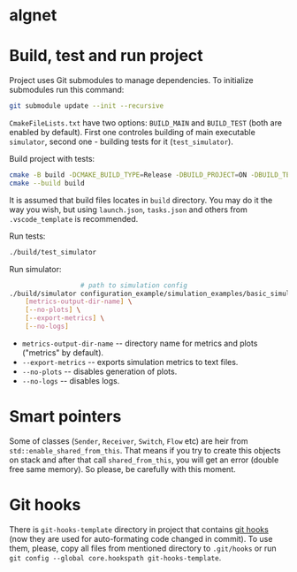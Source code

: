 # algnet

# Build, test and run project

Project uses Git submodules to manage dependencies. To initialize submodules run this command:
```bash
git submodule update --init --recursive
```

`CmakeFileLists.txt` have two options: `BUILD_MAIN` and `BUILD_TEST` (both are enabled by default). First one controles building of main executable `simulator`, second one - building tests for it (`test_simulator`).

Build project with tests:

```bash
cmake -B build -DCMAKE_BUILD_TYPE=Release -DBUILD_PROJECT=ON -DBUILD_TESTS=ON
cmake --build build
```

It is assumed that build files locates in `build` directory. You may do it the way you wish, but using `launch.json`, `tasks.json` and others from `.vscode_template` is recommended.

Run tests:

```bash
./build/test_simulator
```

Run simulator:

```bash
                  # path to simulation config
./build/simulator configuration_example/simulation_examples/basic_simulation.yml \
    [metrics-output-dir-name] \
    [--no-plots] \
    [--export-metrics] \
    [--no-logs]
```

- `metrics-output-dir-name` -- directory name for metrics and plots ("metrics" by default).
- `--export-metrics` -- exports simulation metrics to text files.
- `--no-plots` -- disables generation of plots.
- `--no-logs` -- disables logs.

# Smart pointers

Some of classes (`Sender`, `Receiver`, `Switch`, `Flow` etc) are heir from `std::enable_shared_from_this`. That means if you try to create this objects on stack and after that call `shared_from_this`, you will get an error (double free same memory). So please, be carefully with this moment.

# Git hooks

There is `git-hooks-template` directory in project that contains [git hooks](https://git-scm.com/book/ms/v2/Customizing-Git-Git-Hooks) (now they are used for auto-formating code changed in commit). To use them, please, copy all files from mentioned directory to `.git/hooks` or run `git config --global core.hookspath git-hooks-template`.
